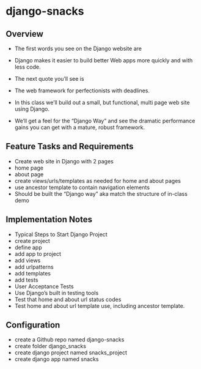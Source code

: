 # django-snacks

## Overview
- The first words you see on the Django website are

- Django makes it easier to build better Web apps more quickly and with less code.

- The next quote you’ll see is

- The web framework for perfectionists with deadlines.

- In this class we’ll build out a small, but functional, multi page web site using Django.

- We’ll get a feel for the “Django Way” and see the dramatic performance gains you can get with a mature, robust framework.

## Feature Tasks and Requirements
- Create web site in Django with 2 pages
- home page
- about page
- create views/urls/templates as needed for home and about pages
- use ancestor template to contain navigation elements
- Should be built the “Django way” aka match the structure of in-class demo
## Implementation Notes
- Typical Steps to Start Django Project
- create project
- define app
- add app to project
- add views
- add urlpatterns
- add templates
- add tests
- User Acceptance Tests
- Use Django’s built in testing tools
- Test that home and about url status codes
- Test home and about url template use, including ancestor template.
## Configuration
- create a Github repo named django-snacks
- create folder django_snacks
- create django project named snacks_project
- create django app named snacks
